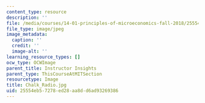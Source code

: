 ```yaml
---
content_type: resource
description: ''
file: /media/courses/14-01-principles-of-microeconomics-fall-2018/25554eb57278ed28aa8dd6ad93269386_Chalk_Radio.jpg
file_type: image/jpeg
image_metadata:
  caption: ''
  credit: ''
  image-alt: ''
learning_resource_types: []
ocw_type: OCWImage
parent_title: Instructor Insights
parent_type: ThisCourseAtMITSection
resourcetype: Image
title: Chalk_Radio.jpg
uid: 25554eb5-7278-ed28-aa8d-d6ad93269386
---
```

